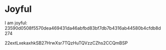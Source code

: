 # Joyful

I am joyful: 23590d0508f5570dea469431da46abfbd83bf7db7b4316ab44580b4cfdb8d274


22extLxekaxhkSB27HrwXsr7TQzHuTQVzzCZhs2CCQmBSP
